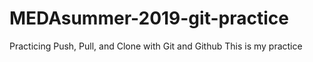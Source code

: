 # MEDAsummer-2019-git-practice
Practicing Push, Pull, and Clone with Git and Github
This is my practice
